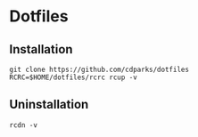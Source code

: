 # Dotfiles

## Installation

```console
git clone https://github.com/cdparks/dotfiles
RCRC=$HOME/dotfiles/rcrc rcup -v
```

## Uninstallation

```console
rcdn -v
```

